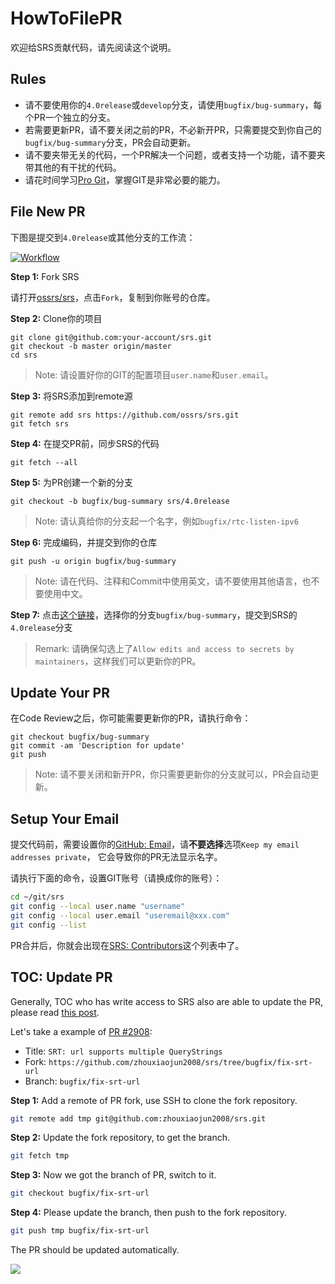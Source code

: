 # HowToFilePR

欢迎给SRS贡献代码，请先阅读这个说明。

## Rules

* 请不要使用你的`4.0release`或`develop`分支，请使用`bugfix/bug-summary`，每个PR一个独立的分支。
* 若需要更新PR，请不要关闭之前的PR，不必新开PR，只需要提交到你自己的`bugfix/bug-summary`分支，PR会自动更新。
* 请不要夹带无关的代码，一个PR解决一个问题，或者支持一个功能，请不要夹带其他的有干扰的代码。
* 请花时间学习[Pro Git](https://git-scm.com/book/en/v2)，掌握GIT是非常必要的能力。

## File New PR

下图是提交到`4.0release`或其他分支的工作流：

[![Workflow](/img/HowToFilePR.png)](https://www.figma.com/file/5yAeoq2r3wwrXZwq1f93UH/How-to-File-PR-to-SRS)

**Step 1:** Fork SRS

请打开[ossrs/srs](https://github.com/ossrs/srs)，点击`Fork`，复制到你账号的仓库。

**Step 2:** Clone你的项目

```
git clone git@github.com:your-account/srs.git
git checkout -b master origin/master
cd srs
```

> Note: 请设置好你的GIT的配置项目`user.name`和`user.email`。

**Step 3:** 将SRS添加到remote源

```
git remote add srs https://github.com/ossrs/srs.git
git fetch srs
```

**Step 4:** 在提交PR前，同步SRS的代码

```
git fetch --all
```

**Step 5:** 为PR创建一个新的分支

```
git checkout -b bugfix/bug-summary srs/4.0release
```

> Note: 请认真给你的分支起一个名字，例如`bugfix/rtc-listen-ipv6`

**Step 6:** 完成编码，并提交到你的仓库

```
git push -u origin bugfix/bug-summary
```

> Note: 请在代码、注释和Commit中使用英文，请不要使用其他语言，也不要使用中文。

**Step 7:** 点击[这个链接](https://github.com/ossrs/srs/compare)，选择你的分支`bugfix/bug-summary`，提交到SRS的`4.0release`分支

> Remark: 请确保勾选上了`Allow edits and access to secrets by maintainers`，这样我们可以更新你的PR。

## Update Your PR

在Code Review之后，你可能需要更新你的PR，请执行命令：

```
git checkout bugfix/bug-summary
git commit -am 'Description for update'
git push
```

> Note: 请不要关闭和新开PR，你只需要更新你的分支就可以，PR会自动更新。

## Setup Your Email

提交代码前，需要设置你的[GitHub: Email](https://github.com/settings/emails)，请**不要选择**选项`Keep my email addresses private`，
它会导致你的PR无法显示名字。

请执行下面的命令，设置GIT账号（请换成你的账号）：

```bash
cd ~/git/srs
git config --local user.name "username"
git config --local user.email "useremail@xxx.com"
git config --list
```

PR合并后，你就会出现在[SRS: Contributors](https://github.com/ossrs/srs/graphs/contributors)这个列表中了。

## TOC: Update PR

Generally, TOC who has write access to SRS also are able to update the PR, please read [this post](https://docs.github.com/en/pull-requests/collaborating-with-pull-requests/proposing-changes-to-your-work-with-pull-requests/committing-changes-to-a-pull-request-branch-created-from-a-fork).

Let's take a example of [PR #2908](https://github.com/ossrs/srs/pull/2908):

* Title: `SRT: url supports multiple QueryStrings`
* Fork: `https://github.com/zhouxiaojun2008/srs/tree/bugfix/fix-srt-url`
* Branch: `bugfix/fix-srt-url`

**Step 1:** Add a remote of PR fork, use SSH to clone the fork repository.

```bash
git remote add tmp git@github.com:zhouxiaojun2008/srs.git
```

**Step 2:** Update the fork repository, to get the branch.

```bash
git fetch tmp
```

**Step 3:** Now we got the branch of PR, switch to it.

```bash
git checkout bugfix/fix-srt-url
```

**Step 4:** Please update the branch, then push to the fork repository.

```bash
git push tmp bugfix/fix-srt-url
```

The PR should be updated automatically.

![](https://ossrs.net/gif/v1/sls.gif?site=ossrs.io&path=/lts/pages/how-to-file-pr-zh)


